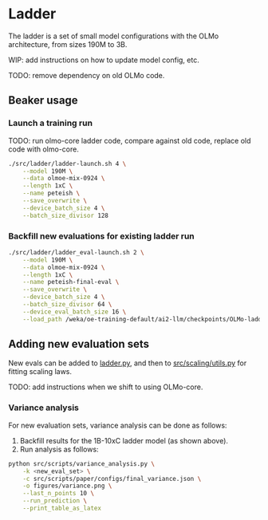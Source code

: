 
# Ladder

The ladder is a set of small model configurations with the OLMo architecture, from sizes 190M to 3B.

WIP: add instructions on how to update model config, etc.

TODO: remove dependency on old OLMo code.

## Beaker usage

### Launch a training run

TODO: run olmo-core ladder code, compare against old code, replace old code with olmo-core.

```bash
./src/ladder/ladder-launch.sh 4 \
    --model 190M \
    --data olmoe-mix-0924 \
    --length 1xC \
    --name peteish \
    --save_overwrite \
    --device_batch_size 4 \
    --batch_size_divisor 128
```

### Backfill new evaluations for existing ladder run

```bash
./src/ladder/ladder_eval-launch.sh 2 \
    --model 190M \
    --data olmoe-mix-0924 \
    --length 1xC \
    --name peteish-final-eval \
    --save_overwrite \
    --device_batch_size 4 \
    --batch_size_divisor 64 \
    --device_eval_batch_size 16 \
    --load_path /weka/oe-training-default/ai2-llm/checkpoints/OLMo-ladder/peteish-final-190M-1xC/step7272-unsharded
```

## Adding new evaluation sets

New evals can be added to [ladder.py](ladder.py), and then to [src/scaling/utils.py](../scaling/utils.py) for fitting scaling laws.

TODO: add instructions when we shift to using OLMo-core.


### Variance analysis

For new evaluation sets, variance analysis can be done as follows:

1. Backfill results for the 1B-10xC ladder model (as shown above).
2. Run analysis as follows:

```bash
python src/scripts/variance_analysis.py \
    -k <new_eval_set> \
    -c src/scripts/paper/configs/final_variance.json \
    -o figures/variance.png \
    --last_n_points 10 \
    --run_prediction \
    --print_table_as_latex
```
